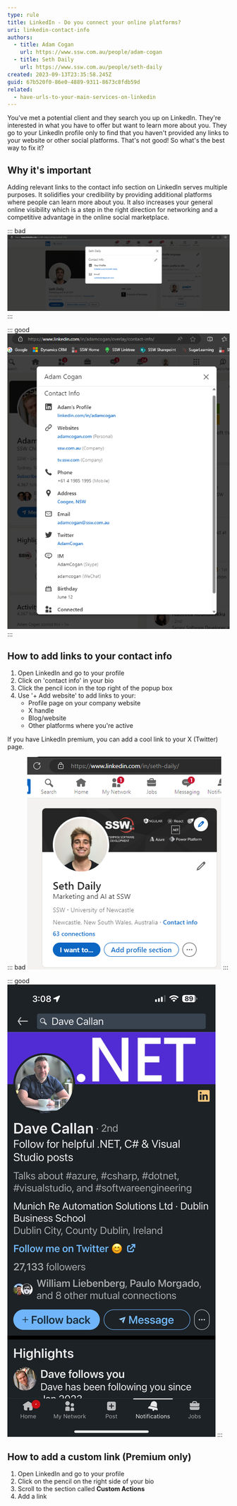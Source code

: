 ```yaml
---
type: rule
title: LinkedIn - Do you connect your online platforms?
uri: linkedin-contact-info
authors:
  - title: Adam Cogan
    url: https://www.ssw.com.au/people/adam-cogan
  - title: Seth Daily
    url: https://www.ssw.com.au/people/seth-daily
created: 2023-09-13T23:35:58.245Z
guid: 67b520f0-86e0-4889-9311-8673c8fdb59d
related:
  - have-urls-to-your-main-services-on-linkedin
---
```


You've met a potential client and they search you up on LinkedIn. They're interested in what you have to offer but want to learn more about you. They go to your LinkedIn profile only to find that you haven't provided any links to your website or other social platforms. That's not good! So what's the best way to fix it?

<!--endintro-->

## Why it's important

Adding relevant links to the contact info section on LinkedIn serves multiple purposes. It solidifies your credibility by providing additional platforms where people can learn more about you. It also increases your general online visibility which is a step in the right direction for networking and a competitive advantage in the online social marketplace.

::: bad
![Figure: Bad Example - There is nowhere to learn more about you](seth-bad.png)
:::

::: good
![Figure: Good example – You can put your Twitter and company profile page as a link](adam-good.png)
:::

## How to add links to your contact info

1. Open LinkedIn and go to your profile
2. Click on 'contact info' in your bio
3. Click the pencil icon in the top right of the popup box
4. Use '+ Add website' to add links to your:
    * Profile page on your company website
    * X handle
    * Blog/website
    * Other platforms where you're active


If you have LinkedIn premium, you can add a cool link to your X (Twitter) page.

::: bad
![Figure: Bad Example - No link](seth-bad-2.png)
:::

::: good
![Figure: Good example – Clear button that links to Twitter](good-twitter-link.png)
:::

## How to add a custom link (Premium only)

1. Open LinkedIn and go to your profile
2. Click on the pencil on the right side of your bio
3. Scroll to the section called **Custom Actions**
4. Add a link
